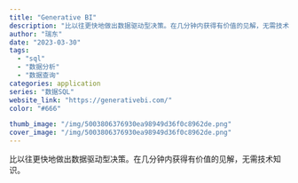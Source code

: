 ```yaml
---
title: "Generative BI"
description: "比以往更快地做出数据驱动型决策。在几分钟内获得有价值的见解，无需技术知识。"
author: "瑞东"
date: "2023-03-30"
tags:
  - "sql"
  - "数据分析"
  - "数据查询"
categories: application
series: "数据SQL"
website_link: "https://generativebi.com/"
color: "#666"

thumb_image: "/img/5003806376930ea98949d36f0c8962de.png"
cover_image: "/img/5003806376930ea98949d36f0c8962de.png"
---
```


比以往更快地做出数据驱动型决策。在几分钟内获得有价值的见解，无需技术知识。